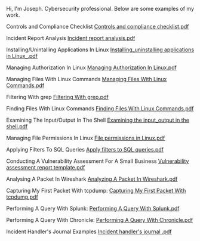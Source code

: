 Hi, I'm Joseph. Cybersecurity professional. Below are some examples of my work.

Controls and Compliance Checklist
[Controls and compliance checklist.pdf](https://github.com/joeygreen145/joeygreen145/files/14114467/Controls.and.compliance.checklist.pdf)

Incident Report Analysis
[Incident report analysis.pdf](https://github.com/joeygreen145/joeygreen145/files/14114471/Incident.report.analysis.pdf)

Installing/Unintalling Applications In Linux
[Installing_uninstalling applications in Linux_.pdf](https://github.com/joeygreen145/joeygreen145/files/14268085/Installing_uninstalling.applications.in.Linux_.pdf)

Managing Authorization In Linux
[Managing Authorization In Linux.pdf](https://github.com/joeygreen145/joeygreen145/files/14268097/Managing.Authorization.In.Linux.pdf)

Managing Files With Linux Commands
[Managing Files With Linux Commands.pdf](https://github.com/joeygreen145/joeygreen145/files/14268114/Managing.Files.With.Linux.Commands.pdf)

Filtering With grep
[Filtering With grep.pdf](https://github.com/joeygreen145/joeygreen145/files/14268122/Filtering.With.grep.pdf)

Finding Files With Linux Commands
[Finding Files With Linux Commands.pdf](https://github.com/joeygreen145/joeygreen145/files/14268125/Finding.Files.With.Linux.Commands.pdf)

Examining The Input/Output In The Shell
[Examining the input_output in the shell.pdf](https://github.com/joeygreen145/joeygreen145/files/14268160/Examining.the.input_output.in.the.shell.pdf)

Managing File Permissions In Linux
[File permissions in Linux.pdf](https://github.com/joeygreen145/joeygreen145/files/14114474/File.permissions.in.Linux.pdf)

Applying Filters To SQL Queries
[Apply filters to SQL queries.pdf](https://github.com/joeygreen145/joeygreen145/files/14114481/Apply.filters.to.SQL.queries.pdf)

Conducting A Vulnerability Assessment For A Small Business
[Vulnerability assessment report template.pdf](https://github.com/joeygreen145/joeygreen145/files/14114485/Vulnerability.assessment.report.template.pdf)

Analysing A Packet In Wireshark
[Analyzing A Packet In Wireshark.pdf](https://github.com/joeygreen145/joeygreen145/files/14283578/Analyzing.A.Packet.In.Wireshark.pdf)

Capturing My First Packet With tcpdump:
[Capturing My First Packet With tcpdump.pdf](https://github.com/joeygreen145/joeygreen145/files/14284293/Capturing.My.First.Packet.With.tcpdump.pdf)

Performing A Query With Splunk:
[Performing A Query With Splunk.pdf](https://github.com/joeygreen145/joeygreen145/files/14313217/Performing.A.Query.With.Splunk.pdf)

Performing A Query With Chronicle:
[Performing A Query With Chronicle.pdf](https://github.com/joeygreen145/joeygreen145/files/14313828/Performing.A.Query.With.Chronicle.pdf)

Incident Handler's Journal Examples
[Incident handler's journal .pdf](https://github.com/joeygreen145/joeygreen145/files/14114488/Incident.handler.s.journal.pdf)
